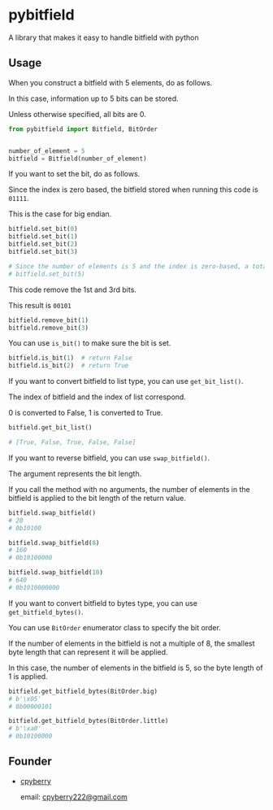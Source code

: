 # pybitfield

A library that makes it easy to handle bitfield with python

## Usage

When you construct a bitfield with 5 elements, do as follows.

In this case, information up to 5 bits can be stored.

Unless otherwise specified, all bits are 0.

```python
from pybitfield import Bitfield, BitOrder


number_of_element = 5
bitfield = Bitfield(number_of_element)
```

If you want to set the bit, do as follows.

Since the index is zero based, the bitfield stored when running this code is `01111`.

This is the case for big endian.

```python
bitfield.set_bit(0)
bitfield.set_bit(1)
bitfield.set_bit(2)
bitfield.set_bit(3)

# Since the number of elements is 5 and the index is zero-based, a total of 5 index from 0 to 4 can be specified.
# bitfield.set_bit(5)
```

This code remove the 1st and 3rd bits.

This result is `00101`

```python
bitfield.remove_bit(1)
bitfield.remove_bit(3)
```

You can use `is_bit()` to make sure the bit is set.

```python
bitfield.is_bit(1)  # return False
bitfield.is_bit(2)  # return True
```

If you want to convert bitfield to list type, you can use `get_bit_list()`.

The index of bitfield and the index of list correspond.

0 is converted to False, 1 is converted to True.

```python
bitfield.get_bit_list()

# [True, False, True, False, False]
```

If you want to reverse bitfield, you can use `swap_bitfield()`.

The argument represents the bit length.

If you call the method with no arguments, the number of elements in the bitfield is applied to the bit length of the return value.

```python
bitfield.swap_bitfield()
# 20
# 0b10100

bitfield.swap_bitfield(8)
# 160
# 0b10100000

bitfield.swap_bitfield(10)
# 640
# 0b1010000000
```

If you want to convert bitfield to bytes type, you can use `get_bitfield_bytes()`.

You can use `BitOrder` enumerator class to specify the bit order.

If the number of elements in the bitfield is not a multiple of 8, the smallest byte length that can represent it will be applied.

In this case, the number of elements in the bitfield is 5, so the byte length of 1 is applied.

```python
bitfield.get_bitfield_bytes(BitOrder.big)
# b'\x05'
# 0b00000101

bitfield.get_bitfield_bytes(BitOrder.little)
# b'\xa0'
# 0b10100000
```

## Founder

* [cpyberry](https://github.com/cpyberry)

	email: cpyberry222@gmail.com
